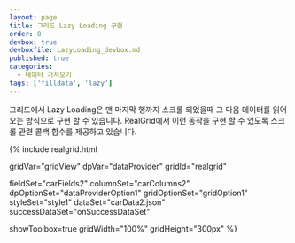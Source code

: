 ```yaml
---
layout: page
title: 그리드 Lazy Loading 구현
order: 8
devbox: true
devboxfile: LazyLoading_devbox.md
published: true
categories:
  - 데이터 가져오기
tags: ['filldata', 'lazy']
---
```



그리드에서 Lazy Loading은 맨 마지막 행까지 스크롤 되었을때 그 다음 데이터를 읽어 오는 방식으로 구현 할 수 있습니다. RealGrid에서 이런 동작을 구현 할 수 있도록 스크롤 관련 콜백 함수를 제공하고 있습니다.

<script>
  var onSuccessDataSet = function(data, textStatus, jqXHR) {
    dataProvider.fillJsonData(data,
      {count: 100});
  }

  var onDoneDataSet = function() {

  }
</script>

{% include realgrid.html

  gridVar="gridView"
  dpVar="dataProvider"
  gridId="realgrid"

  fieldSet="carFields2"
  columnSet="carColumns2"
  dpOptionSet="dataProviderOption1"
  gridOptionSet="gridOption1"
  styleSet="style1"
  dataSet="carData2.json"
  successDataSet="onSuccessDataSet"

  showToolbox=true
  gridWidth="100%"
  gridHeight="300px" %}

